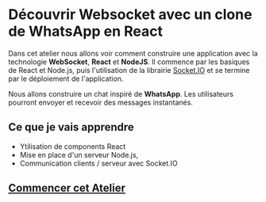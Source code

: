 # Découvrir Websocket avec un clone de WhatsApp en React

Dans cet atelier nous allons voir comment construire une application avec la technologie **WebSocket**, **React** et **NodeJS**. Il commence par les basiques de React et Node.js, puis l'utilisation de la librairie [Socket.IO](https://github.com/socketio/socket.io) et se termine par le déploiement de l'application.

Nous allons construire un chat inspiré de **WhatsApp**. Les utilisateurs pourront envoyer et recevoir des messages instantanés.

## Ce que je vais apprendre

-   Ytilisation de components React
-   Mise en place d'un serveur Node.js,
-   Communication clients / serveur avec Socket.IO

## [Commencer cet Atelier](https://ateliers.pcailly.dev/websockets-whatsapp-clone)
